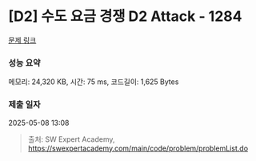 # [D2] 수도 요금 경쟁 D2 Attack - 1284 

[문제 링크](https://swexpertacademy.com/main/code/problem/problemDetail.do?contestProbId=AV189xUaI8UCFAZN) 

### 성능 요약

메모리: 24,320 KB, 시간: 75 ms, 코드길이: 1,625 Bytes

### 제출 일자

2025-05-08 13:08



> 출처: SW Expert Academy, https://swexpertacademy.com/main/code/problem/problemList.do